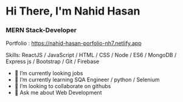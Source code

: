 

# Hi There, I'm Nahid Hasan
### MERN Stack-Developer 

Portfolio : https://nahid-hasan-porfolio-nh7.netlify.app


Skills: ReactJS / JavaScript / HTML / CSS / Node / ES6 / MongoDB / Express js / Bootstrap / Git / Firebase

- 🔭 I’m currently looking jobs
- 🌱 I’m currently learning SQA Engineer / python / Selenium  
- 👯 I’m looking to collaborate on githubs 
- 💬 Ask me about Web Development 
